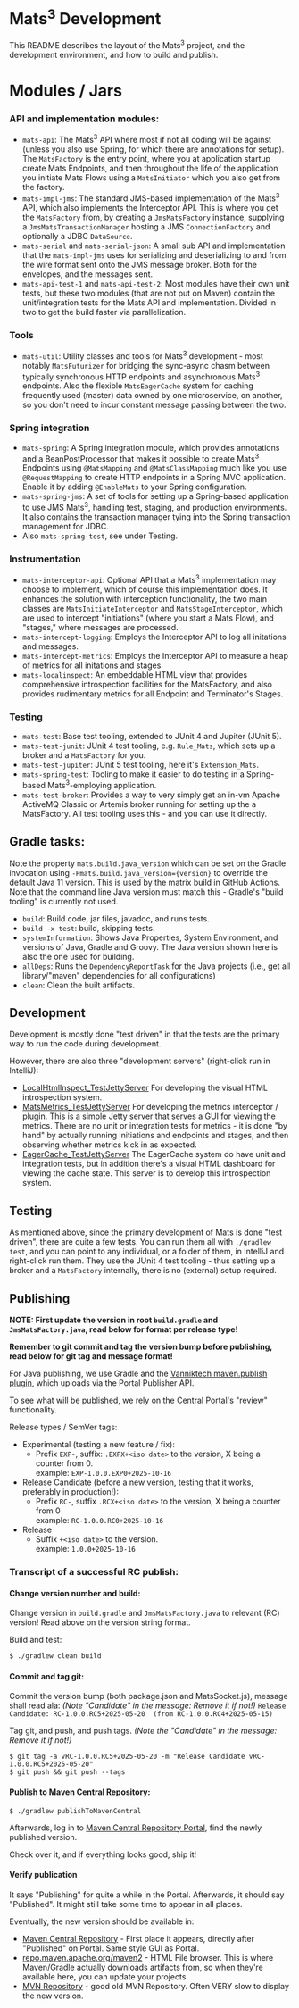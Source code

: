 # Mats<sup>3</sup> Development

This README describes the layout of the Mats<sup>3</sup> project, and the development environment, and how to build and
publish.

# Modules / Jars

### API and implementation modules:
* `mats-api`: The Mats<sup>3</sup> API where most if not all coding will be against (unless you also use Spring, for
  which there are annotations for setup). The `MatsFactory` is the entry point, where you at application startup create
  Mats Endpoints, and then throughout the life of the application you initiate Mats Flows using a `MatsInitiator` which
  you also get from the factory.
* `mats-impl-jms`: The standard JMS-based implementation of the Mats<sup>3</sup> API, which also implements the
  Interceptor API. This is where you get the `MatsFactory` from, by creating a `JmsMatsFactory` instance, supplying
  a `JmsMatsTransactionManager` hosting a JMS `ConnectionFactory` and optionally a JDBC `DataSource`.
* `mats-serial` and `mats-serial-json`: A small sub API and implementation that the `mats-impl-jms` uses for serializing
  and deserializing to and from the wire format sent onto the JMS message broker. Both for the envelopes, and the
  messages sent.
* `mats-api-test-1` and `mats-api-test-2`: Most modules have their own unit tests, but these two modules (that are not
  put on Maven) contain the unit/integration tests for the Mats API and implementation. Divided in two to get the build
  faster via parallelization.

### Tools
* `mats-util`: Utility classes and tools for Mats<sup>3</sup> development - most notably `MatsFuturizer` for bridging
  the sync-async chasm between typically synchronous HTTP endpoints and asynchronous Mats<sup>3</sup> endpoints. Also
  the flexible `MatsEagerCache` system for caching frequently used (master) data owned by one microservice, on another,
  so you don't need to incur constant message passing between the two.


### Spring integration
* `mats-spring`: A Spring integration module, which provides annotations and a BeanPostProcessor that makes it possible
  to create Mats<sup>3</sup> Endpoints using `@MatsMapping` and `@MatsClassMapping` much like you use
  `@RequestMapping` to create HTTP endpoints in a Spring MVC application. Enable it by adding `@EnableMats` to your
  Spring configuration.
* `mats-spring-jms`: A set of tools for setting up a Spring-based application to use JMS Mats<sup>3</sup>, handling
  test, staging, and production environments. It also contains the transaction manager tying into the Spring transaction
  management for JDBC.
* Also `mats-spring-test`, see under Testing.

### Instrumentation
* `mats-interceptor-api`: Optional API that a Mats<sup>3</sup> implementation may choose to implement, which of course
  this implementation does. It enhances the solution with interception functionality, the two main classes are
  `MatsInitiateInterceptor` and `MatsStageInterceptor`, which are used to intercept "initiations" (where you start a
  Mats Flow), and "stages," where messages are processed.
* `mats-intercept-logging`: Employs the Interceptor API to log all initations and messages.
* `mats-intercept-metrics`: Employs the Interceptor API to measure a heap of metrics for all initations and stages.
* `mats-localinspect`: An embeddable HTML view that provides comprehensive introspection facilities for the
  MatsFactory, and also provides rudimentary metrics for all Endpoint and Terminator's Stages.

### Testing
* `mats-test`: Base test tooling, extended to JUnit 4 and Jupiter (JUnit 5).
* `mats-test-junit`: JUnit 4 test tooling, e.g. `Rule_Mats`, which sets up a broker and a `MatsFactory` for you.
* `mats-test-jupiter`: JUnit 5 test tooling, here it's `Extension_Mats`.
* `mats-spring-test`: Tooling to make it easier to do testing in a Spring-based Mats<sup>3</sup>-employing application.
* `mats-test-broker`: Provides a way to very simply get an in-vm Apache ActiveMQ Classic or Artemis broker running for
  setting up the a MatsFactory. All test tooling uses this - and you can use it directly.

## Gradle tasks:

Note the property `mats.build.java_version` which can be set on the Gradle invocation using
`-Pmats.build.java_version={version}` to override the default Java 11 version. This is used by the matrix build in
GitHub Actions. Note that the command line Java version must match this - Gradle's "build tooling" is currently not
used.

* `build`: Build code, jar files, javadoc, and runs tests.
* `build -x test`: build, skipping tests.
* `systemInformation`: Shows Java Properties, System Environment, and versions of Java, Gradle and Groovy. The Java
  version shown here is also the one used for building.
* `allDeps`: Runs the `DependencyReportTask` for the Java projects (i.e., get all library/"maven" dependencies for all
  configurations)
* `clean`: Clean the built artifacts.

## Development

Development is mostly done "test driven" in that the tests are the primary way to run the code during development.

However, there are also three "development servers" (right-click run in IntelliJ):
* [LocalHtmlInspect_TestJettyServer](mats-localinspect/src/test/java/io/mats3/localinspect/LocalHtmlInspect_TestJettyServer.java)
  For developing the visual HTML introspection system. 
* [MatsMetrics_TestJettyServer](mats-intercept-micrometer/src/test/java/io/mats3/test/metrics/MatsMetrics_TestJettyServer.java)
  For developing the metrics interceptor / plugin. This is a simple Jetty server that serves a GUI for viewing the
  metrics. There are no unit or integration tests for metrics - it is done "by hand" by actually running initiations and
  endpoints and stages, and then observing whether metrics kick in as expected.
* [EagerCache_TestJettyServer](mats-util/src/test/java/io/mats3/util/eagercache/EagerCache_TestJettyServer.java) The
  EagerCache system do have unit and integration tests, but in addition there's a visual HTML dashboard for viewing the
  cache state. This server is to develop this introspection system.

## Testing

As mentioned above, since the primary development of Mats is done "test driven", there are quite a few tests. You can
run them all with `./gradlew test`, and you can point to any individual, or a folder of them, in IntelliJ and
right-click run them. They use the JUnit 4 test tooling - thus setting up a broker and a `MatsFactory` internally,
there is no (external) setup required.

## Publishing

**NOTE: First update the version in root `build.gradle` and `JmsMatsFactory.java`, read below for format per
release type!**

**Remember to git commit and tag the version bump before publishing, read below for git tag and message format!**

For Java publishing, we use Gradle and the
[Vanniktech maven.publish plugin](https://vanniktech.github.io/gradle-maven-publish-plugin/central/), which uploads via
the Portal Publisher API.  

To see what will be published, we rely on the Central Portal's "review" functionality.

Release types / SemVer tags:
* Experimental (testing a new feature / fix):
    * Prefix `EXP-`, suffix: `.EXPX+<iso date>` to the version, X being a counter from 0.  
      example: `EXP-1.0.0.EXP0+2025-10-16`
* Release Candidate (before a new version, testing that it works, preferably in production!):
    * Prefix `RC-`, suffix `.RCX+<iso date>` to the version, X being a counter from 0  
      example: `RC-1.0.0.RC0+2025-10-16`
* Release
    * Suffix `+<iso date>` to the version.  
      example: `1.0.0+2025-10-16`

### Transcript of a successful RC publish:

#### Change version number and build:

Change version in `build.gradle` and `JmsMatsFactory.java` to relevant (RC) version! Read above on the version
string format.

Build and test:
```bash
$ ./gradlew clean build
```

#### Commit and tag git:

Commit the version bump (both package.json and MatsSocket.js), message shall read ala: _(Note "Candidate" in the message:
Remove it if not!)_ 
`Release Candidate: RC-1.0.0.RC5+2025-05-20  (from RC-1.0.0.RC4+2025-05-15)`

Tag git, and push, and push tags. _(Note the "Candidate" in the message: Remove it if not!)_
```shell
$ git tag -a vRC-1.0.0.RC5+2025-05-20 -m "Release Candidate vRC-1.0.0.RC5+2025-05-20"
$ git push && git push --tags
```

#### Publish to Maven Central Repository:

```shell
$ ./gradlew publishToMavenCentral
```

Afterwards, log in to [Maven Central Repository Portal](https://central.sonatype.com/publishing/deployments), find the
newly published version.

Check over it, and if everything looks good, ship it!

#### Verify publication

It says "Publishing" for quite a while in the Portal. Afterwards, it should say "Published". It might still take some
time to appear in all places.

Eventually, the new version should be available in:
* [Maven Central Repository](https://central.sonatype.com/namespace/io.mats3) - First place it appears,
  directly after "Published" on Portal. Same style GUI as Portal.
* [repo.maven.apache.org/maven2](https://repo.maven.apache.org/maven2/io/mats3/) - HTML File browser. This is
  where Maven/Gradle actually downloads artifacts from, so when they're available here, you can update your projects.
* [MVN Repository](https://mvnrepository.com/artifact/io.mats3) - good old MVN Repository. Often VERY slow to display
  the new version.
